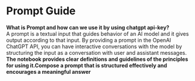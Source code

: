 # <strong> Prompt Guide </strong>
 <strong> What is Prompt and how can we use it by using chatgpt api-key? </strong>
 <br>
 A prompt is a textual input that guides  behavior of an AI model and it gives output according to that input. By providing a prompt in the OpenAI ChatGPT API, you can have interactive conversations  with the model by structuring the input as a conversation with user and assistant messages.<br>
 <strong> The notebook provides clear definitions and guidelines of the principles for using it.Compose a prompt that is structured effectively and encourages a meaningful answer
</strong><br>
